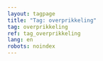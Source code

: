 ```yaml
---
layout: tagpage
title: "Tag: overprikkeling"
tag: overprikkeling
ref: tag_overprikkeling
lang: en
robots: noindex
---
```

